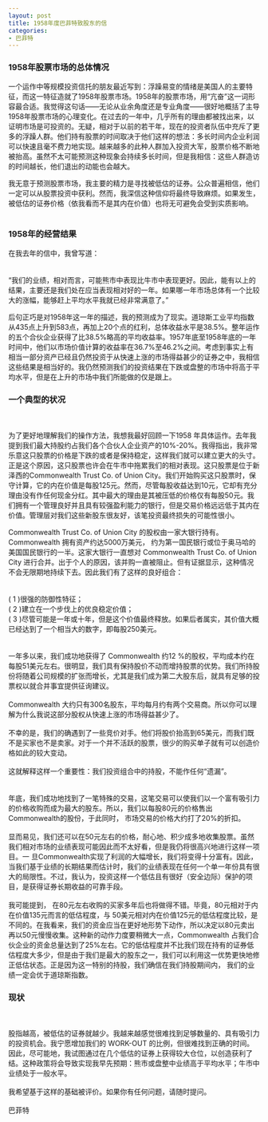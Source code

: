 ```yaml
---
layout: post
title: 1958年度巴菲特致股东的信
categories:
- 巴菲特
---
```


<a name="b4f33a97"></a>
### 1958年股票市场的总体情况

一个运作中等规模投资信托的朋友最近写到：浮躁易变的情绪是美国人的主要特征，而这一特征造就了1958年股票市场。1958年的股票市场，用“亢奋”这一词形容最合适。我觉得这句话——无论从业余角度还是专业角度——很好地概括了主导1958年股票市场的心理变化。在过去的一年中，几乎所有的理由都被找出来，以证明市场是可投资的。无疑，相对于以前的若干年，现在的投资者队伍中充斥了更多的浮躁人群。他们持有股票的时间取决于他们这样的想法：多长时间内企业利润可以快速且毫不费力地实现。越来越多的此种人群加入投资大军，股票价格不断地被抬高。虽然不太可能预测这种现象会持续多长时间，但是我相信：这些人群造访的时间越长，他们退出的动能也会越大。

我无意于预测股票市场，我主要的精力是寻找被低估的证券。公众普遍相信，他们一定可以从股票投资中获利。然而，我深信这种信仰将最终导致麻烦。如果发生，被低估的证券价格（依我看而不是其内在价值）也将无可避免会受到实质影响。<br /><br />
<a name="eabc2bb8"></a>
### 1958年的经营结果

在我去年的信中，我曾写道：<br /><br /><br />“我们的业绩，相对而言，可能熊市中表现比牛市中表现更好。因此，能有以上的结果，主要还是我们处在应当表现相对好的一年。如果哪一年市场总体有一个比较大的涨幅，能够赶上平均水平我就已经非常满意了。”

后句正巧是对1958年这一年的描述，我的预测成为了现实。道琼斯工业平均指数从435点上升到583点，再加上20个点的红利，总体收益水平是38.5%。整年运作的五个合伙企业获得了比38.5%略高的平均收益率。1957年底至1958年底的一年时间中，他们以市场价值计算的收益率在36.7%至46.2%之间。考虑到事实上有相当一部分资产已经且仍然投资于从快速上涨的市场得益甚少的证券之中，我相信这些结果是相当好的。我仍然预测我们的投资结果在下跌或盘整的市场中将高于平均水平，但是在上升的市场中我们所能做的仅是跟上。

<a name="6061ec83"></a>
### 一个典型的状况
<br /><br />为了更好地理解我们的操作方法，我想我最好回顾一下1958 年具体运作。去年我提到我们最大持股约占我们各个合伙人企业资产的10%-20%。我得指出，我非常乐意这只股票的价格是下跌的或者是保持稳定，这样我们就可以建立更大的头寸。正是这个原因，这只股票也许会在牛市中拖累我们的相对表现。这只股票是位于新泽西的Commonwealth Trust Co. of Union City。我们开始购买这只股票时，保守计算，它的内在价值是每股125元。然而，尽管每股收益达到10元，它却有充分理由没有作任何现金分红。其中最大的理由是其被压低的价格仅有每股50元。我们拥有一个管理良好并且具有较强盈利能力的银行，但是交易价格远远低于其内在价值。管理层对我们这些新股东很友好，该笔投资最终损失的可能性很小。

Commonwealth Trust Co. of Union City 的股权由一家大银行持有。Commonwealth 拥有资产约达5000万美元， 约为第一国民银行或位于奥马哈的美国国民银行的一半。这家大银行一直想对 Commonwealth Trust Co. of Union City 进行合并。出于个人的原因，该并购一直被阻止。但有证据显示，这种情况不会无限期地持续下去。因此我们有了这样的良好组合：<br /><br /><br />( 1
)很强的防御性特征；<br />( 2
)建立在一个步伐上的优良稳定价值；<br />( 3 )尽管可能是一年或十年，但是这个价值最终释放。如果后者属实，其价值大概已经达到了一个相当大的数字，即每股250美元。<br /><br /><br />一年多以来，我们成功地获得了 Commonwealth 约12 %的股权，平均成本约在每股51美元左右。很明显，我们具有保持股价不动而增持股票的优势。我们所持股份将随着公司规模的扩张而增长，尤其是我们成为第二大股东后，就具有足够的投票权以就合并事宜提供征询建议。<br />
<br />Commonwealth
大约只有300名股东，平均每月约有两个交易商。所以你可以理解为什么我说这部分股权从快速上涨的市场得益甚少了。<br />
<br />不幸的是，我们的确遇到了一些竞价对手。他们将股价抬高到65美元，而我们既不是买家也不是卖家。对于一个并不活跃的股票，很少的购买单子就有可以创造价格如此的较大变动。<br />
<br />这就解释这样一个重要性：我们投资组合中的持股，不能作任何“遗漏”。<br /><br /><br />年底，我们成功地找到了一笔特殊的交易，这笔交易可以使我们以一个富有吸引力的价格收购而成为最大的股东。所以，我们以每股80元的价格售出Commonwealth的股份，于此同时， 市场交易的价格大约打了20%的折扣。<br />
<br />显而易见，我们还可以在50元左右的价格，耐心地、积少成多地收集股票。虽然我们相对市场的业绩表现可能因此而不太好看，但是我仍将很高兴地进行这样一项目。一
旦Commonwealth实现了利润的大幅增长，我们将变得十分富有。因此，当我们基于业绩的长期结果而估计时，我们的业绩表现在任何一个单一年份具有很大的局限性。不过，我认为，投资这样一个低估且有很好（安全边际）保护的项目，是获得证券长期收益的可靠手段。<br />
<br />我可能提到， 在80元左右收购的买家多年后也将做得不错。毕竟，80元相对于内在价值135元而言的低估程度，与
50美元相对内在价值125元的低估程度比较，是不同的。在我看来，我们的资金应当在更好地形势下动作，所以决定以80元卖出再以50元慢慢收集。这种新的动作力度要稍微大一点，Commonwealth 占我们合伙企业的资金总量达到了25%左右。它的低估程度并不比我们现在持有的证券低估程度大多少，但是由于我们是最大的股东之一，我们可以利用这一优势更快地修正低估状态。正是因为这一特别的持股，我们确信在我们持股期间内， 我们的业绩一定会优于道琼斯指数。

<a name="84fba1b6"></a>
### 现状
<br /><br />股指越高，被低估的证券就越少。我越来越感觉很难找到足够数量的、具有吸引力的投资机会。我宁愿增加我们的
WORK-OUT
的比例，但很难找到正确的时间。因此，尽可能地，我试图通过在几个低估的证券上获得较大仓位，以创造获利了结。这种政策将会导致实现我早先预期：熊市或盘整中业绩高于平均水平；牛市中业绩处于一般水平。<br />
<br />我希望基于这样的基础被评价。如果你有任何问题，请随时提问。<br /> <br />巴菲特

